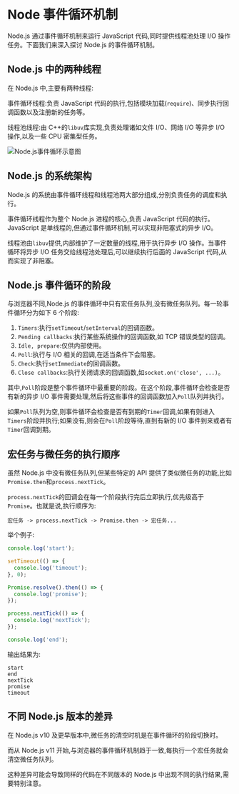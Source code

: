 # Node 事件循环机制

Node.js 通过事件循环机制来运行 JavaScript 代码,同时提供线程池处理 I/O 操作任务。下面我们来深入探讨 Node.js 的事件循环机制。

## Node.js 中的两种线程

在 Node.js 中,主要有两种线程:

事件循环线程:负责 JavaScript 代码的执行,包括模块加载(`require`)、同步执行回调函数以及注册新的任务等。

线程池线程:由 C++的`libuv`库实现,负责处理诸如文件 I/O、网络 I/O 等异步 I/O 操作,以及一些 CPU 密集型任务。

![Node.js事件循环示意图](https://xxx.jpg)

## Node.js 的系统架构

Node.js 的系统由事件循环线程和线程池两大部分组成,分别负责任务的调度和执行。

事件循环线程作为整个 Node.js 进程的核心,负责 JavaScript 代码的执行。JavaScript 是单线程的,但通过事件循环机制,可以实现非阻塞式的异步 I/O。

线程池由`libuv`提供,内部维护了一定数量的线程,用于执行异步 I/O 操作。当事件循环将异步 I/O 任务交给线程池处理后,可以继续执行后面的 JavaScript 代码,从而实现了非阻塞。

## Node.js 事件循环的阶段

与浏览器不同,Node.js 的事件循环中只有宏任务队列,没有微任务队列。每一轮事件循环分为如下 6 个阶段:

1. `Timers`:执行`setTimeout`/`setInterval`的回调函数。
2. `Pending callbacks`:执行某些系统操作的回调函数,如 TCP 错误类型的回调。
3. `Idle, prepare`:仅供内部使用。
4. `Poll`:执行与 I/O 相关的回调,在适当条件下会阻塞。
5. `Check`:执行`setImmediate`的回调函数。
6. `Close callbacks`:执行关闭请求的回调函数,如`socket.on('close', ...)`。

其中,`Poll`阶段是整个事件循环中最重要的阶段。在这个阶段,事件循环会检查是否有新的异步 I/O 事件需要处理,然后将这些事件的回调函数加入`Poll`队列并执行。

如果`Poll`队列为空,则事件循环会检查是否有到期的`Timer`回调,如果有则进入`Timers`阶段并执行;如果没有,则会在`Poll`阶段等待,直到有新的 I/O 事件到来或者有`Timer`回调到期。

## 宏任务与微任务的执行顺序

虽然 Node.js 中没有微任务队列,但某些特定的 API 提供了类似微任务的功能,比如`Promise.then`和`process.nextTick`。

`process.nextTick`的回调会在每一个阶段执行完后立即执行,优先级高于`Promise`。也就是说,执行顺序为:

```
宏任务 -> process.nextTick -> Promise.then -> 宏任务...
```

举个例子:

```javascript
console.log('start');

setTimeout(() => {
  console.log('timeout');
}, 0);

Promise.resolve().then(() => {
  console.log('promise');
});

process.nextTick(() => {
  console.log('nextTick');
});

console.log('end');
```

输出结果为:

```
start
end
nextTick
promise
timeout
```

## 不同 Node.js 版本的差异

在 Node.js v10 及更早版本中,微任务的清空时机是在事件循环的阶段切换时。

而从 Node.js v11 开始,与浏览器的事件循环机制趋于一致,每执行一个宏任务就会清空微任务队列。

这种差异可能会导致同样的代码在不同版本的 Node.js 中出现不同的执行结果,需要特别注意。
